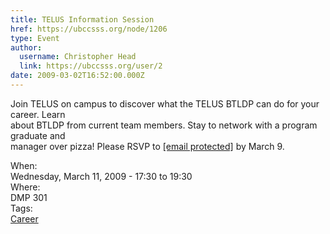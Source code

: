 ```yaml
---
title: TELUS Information Session 
href: https://ubccsss.org/node/1206
type: Event
author:
  username: Christopher Head
  link: https://ubccsss.org/user/2
date: 2009-03-02T16:52:00.000Z
---
```


<div class="field field-name-body field-type-text-with-summary field-label-hidden"><div class="field-items"><div class="field-item even"><p>Join TELUS on campus to discover what the TELUS BTLDP can do for your career.  Learn<br>
about BTLDP from current team members. Stay to network with a program graduate and<br>
manager over pizza! Please RSVP to <a href="/cdn-cgi/l/email-protection#e2838f9b96878e9791a2858f838b8ecc818d8f"><span class="__cf_email__" data-cfemail="cbaaa6b2bfaea7beb88baca6aaa2a7e5a8a4a6">[email&#xA0;protected]</span></a> by March 9.</p>
</div></div></div><div class="field field-name-field-dates field-type-datetime field-label-above"><div class="field-label">When:&#xA0;</div><div class="field-items"><div class="field-item even"><span class="date-display-single">Wednesday, March 11, 2009 - <span class="date-display-range"><span class="date-display-start">17:30</span> to <span class="date-display-end">19:30</span></span></span></div></div></div><div class="field field-name-field-location field-type-text field-label-above"><div class="field-label">Where:&#xA0;</div><div class="field-items"><div class="field-item even">DMP 301</div></div></div>    <footer>
    <div class="field field-name-field-tags field-type-taxonomy-term-reference field-label-above"><div class="field-label">Tags:&#xA0;</div><div class="field-items"><div class="field-item even"><a href="/career">Career</a></div></div></div>      </footer>